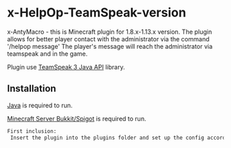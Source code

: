 # x-HelpOp-TeamSpeak-version


x-AntyMacro - this is Minecraft plugin for 1.8.x-1.13.x version. 
The plugin allows for better player contact with the administrator via the command '/helpop message' The player's message will reach the administrator via teamspeak and in the game.

Plugin use [TeamSpeak 3 Java API](https://github.com/TheHolyWaffle/TeamSpeak-3-Java-API) library.
## Installation

[Java](https://www.java.com) is required to run.

[Minecraft Server Bukkit/Spigot](https://getbukkit.org/) is required to run.

```bash
First inclusion:
 Insert the plugin into the plugins folder and set up the config according to your preferences.
```
